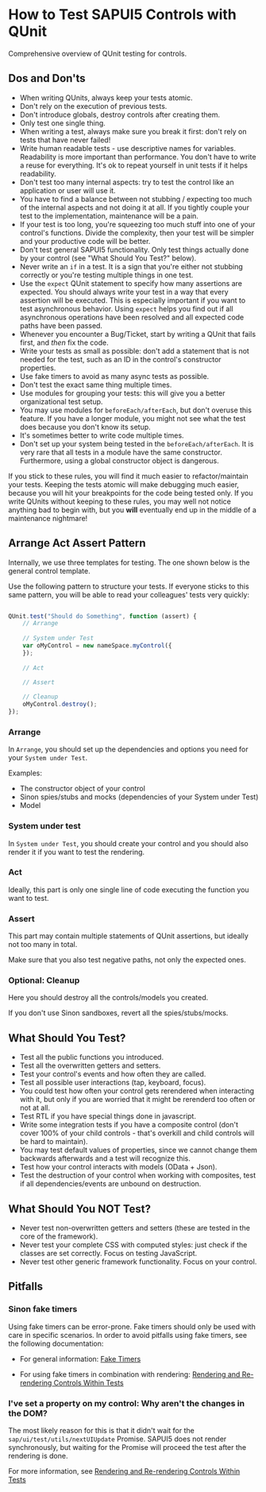 <!-- loioa6b0657d226343da81ad96632cd1bd83 -->

# How to Test SAPUI5 Controls with QUnit

Comprehensive overview of QUnit testing for controls.



## Dos and Don'ts

-   When writing QUnits, always keep your tests atomic.
-   Don't rely on the execution of previous tests.
-   Don't introduce globals, destroy controls after creating them.
-   Only test one single thing.
-   When writing a test, always make sure you break it first: don't rely on tests that have never failed!
-   Write human readable tests - use descriptive names for variables. Readability is more important than performance. You don't have to write a reuse for everything. It's ok to repeat yourself in unit tests if it helps readability.
-   Don't test too many internal aspects: try to test the control like an application or user will use it.
-   You have to find a balance between not stubbing / expecting too much of the internal aspects and not doing it at all. If you tightly couple your test to the implementation, maintenance will be a pain.
-   If your test is too long, you're squeezing too much stuff into one of your control's functions. Divide the complexity, then your test will be simpler and your productive code will be better.
-   Don't test general SAPUI5 functionality. Only test things actually done by your control \(see "What Should You Test?" below\).
-   Never write an `if` in a test. It is a sign that you're either not stubbing correctly or you're testing multiple things in one test.
-   Use the `expect` QUnit statement to specify how many assertions are expected. You should always write your test in a way that every assertion will be executed. This is especially important if you want to test asynchronous behavior. Using `expect` helps you find out if all asynchronous operations have been resolved and all expected code paths have been passed.
-   Whenever you encounter a Bug/Ticket, start by writing a QUnit that fails first, and *then* fix the code.
-   Write your tests as small as possible: don't add a statement that is not needed for the test, such as an ID in the control's constructor properties.
-   Use fake timers to avoid as many async tests as possible.
-   Don't test the exact same thing multiple times.
-   Use modules for grouping your tests: this will give you a better organizational test setup.
-   You may use modules for `beforeEach/afterEach`, but don't overuse this feature. If you have a longer module, you might not see what the test does because you don't know its setup.
-   It's sometimes better to write code multiple times.
-   Don't set up your system being tested in the `beforeEach/afterEach`. It is very rare that all tests in a module have the same constructor. Furthermore, using a global constructor object is dangerous.

If you stick to these rules, you will find it much easier to refactor/maintain your tests. Keeping the tests atomic will make debugging much easier, because you will hit your breakpoints for the code being tested only. If you write QUnits without keeping to these rules, you may well not notice anything bad to begin with, but you **will** eventually end up in the middle of a maintenance nightmare!



## Arrange Act Assert Pattern

Internally, we use three templates for testing. The one shown below is the general control template.

Use the following pattern to structure your tests. If everyone sticks to this same pattern, you will be able to read your colleagues' tests very quickly:

```js

QUnit.test("Should do Something", function (assert) { 
    // Arrange
    
    // System under Test
    var oMyControl = new nameSpace.myControl({
    });
    
    // Act
    
    // Assert

    // Cleanup
    oMyControl.destroy();
});
```



### Arrange

In `Arrange`, you should set up the dependencies and options you need for your `System under Test`.

Examples:

-   The constructor object of your control
-   Sinon spies/stubs and mocks \(dependencies of your System under Test\)
-   Model



### System under test

In `System under Test`, you should create your control and you should also render it if you want to test the rendering.



### Act

Ideally, this part is only one single line of code executing the function you want to test.



### Assert

This part may contain multiple statements of QUnit assertions, but ideally not too many in total.

Make sure that you also test negative paths, not only the expected ones.



### Optional: Cleanup

Here you should destroy all the controls/models you created.

If you don't use Sinon sandboxes, revert all the spies/stubs/mocks.



## What Should You Test?

-   Test all the public functions you introduced.
-   Test all the overwritten getters and setters.
-   Test your control's events and how often they are called.
-   Test all possible user interactions \(tap, keyboard, focus\).
-   You could test how often your control gets rerendered when interacting with it, but only if you are worried that it might be rerenderd too often or not at all.
-   Test RTL if you have special things done in javascript.
-   Write some integration tests if you have a composite control \(don't cover 100% of your child controls - that's overkill and child controls will be hard to maintain\).
-   You may test default values of properties, since we cannot change them backwards afterwards and a test will recognize this.
-   Test how your control interacts with models \(OData + Json\).
-   Test the destruction of your control when working with composites, test if all dependencies/events are unbound on destruction.



## What Should You NOT Test?

-   Never test non-overwritten getters and setters \(these are tested in the core of the framework\).
-   Never test your complete CSS with computed styles: just check if the classes are set correctly. Focus on testing JavaScript.
-   Never test other generic framework functionality. Focus on your control.



## Pitfalls



### Sinon fake timers

Using fake timers can be error-prone. Fake timers should only be used with care in specific scenarios. In order to avoid pitfalls using fake timers, see the following documentation:

-   For general information: [Fake Timers](sinon-js-spies-stubs-mocks-faked-timers-and-xhr-457eaad.md#loio457eaada68a24187858fd5e8b21a4892__section_FAKETIM)

-   For using fake timers in combination with rendering: [Rendering and Re-rendering Controls Within Tests](cookbook-for-testing-controls-with-qunit-0ddcc60.md#loio0ddcc60b05ee40dea1a3be09e8fee8f7__section_REREN)



### I've set a property on my control: Why aren't the changes in the DOM?

The most likely reason for this is that it didn't wait for the `sap/ui/test/utils/nextUIUpdate` Promise. SAPUI5 does not render synchronously, but waiting for the Promise will proceed the test after the rendering is done.

For more information, see [Rendering and Re-rendering Controls Within Tests](cookbook-for-testing-controls-with-qunit-0ddcc60.md#loio0ddcc60b05ee40dea1a3be09e8fee8f7__section_REREN)

